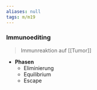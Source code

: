 ```yaml
---
aliases: null
tags: m/m19
---
```

### Immunoediting
> Immunreaktion auf [[Tumor]]
- **Phasen**
	- Eliminierung
	- Equilibrium
	- Escape